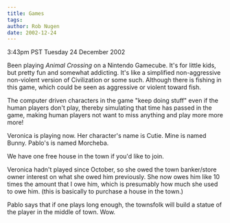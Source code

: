 ```yaml
---
title: Games
tags: 
author: Rob Nugen
date: 2002-12-24
---
```


<p class=date>3:43pm PST Tuesday 24 December 2002</p>

<p>Been playing <em>Animal Crossing</em> on a Nintendo Gamecube.  It's
for little kids, but pretty fun and somewhat addicting.  It's like a
simplified non-aggressive non-violent version of Civilization or some
such.  Although there is fishing in this game, which could be seen as
aggressive or violent toward fish.</p>

<p>The computer driven characters in the game "keep doing stuff" even
if the human players don't play, thereby simulating that time has
passed in the game, making human players not want to miss anything and
play more more more!</p>

<p>Veronica is playing now.  Her character's name is Cutie.  Mine is
named Bunny.  Pablo's is named Morcheba.</p>

<p>We have one free house in the town if you'd like to join.</p>

<p>Veronica hadn't played since October, so she owed the town
banker/store owner interest on what she owed him previously.  She now
owes him like 10 times the amount that I owe him, which is presumably
how much she used to owe him.  (this is basically to purchase a house
in the town.)</p>

<p>Pablo says that if one plays long enough, the townsfolk will build
a statue of the player in the middle of town.  Wow.</p>
